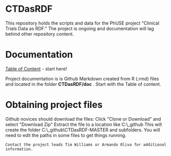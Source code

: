 # CTDasRDF
This repository holds the scripts and data for the PhUSE project "Clinical Trials Data as RDF." The project is ongoing and documentation will lag behind other repository content. 

# Documentation
[Table of Content](doc/TableOfContent.md) - start here!

Project documentation is is Github Markdown created from R (.rmd) files and located in the folder **CTDasRDF/doc** . Start with the Table of content. 

# Obtaining project files
Github novices should download the files: 
Click "Clone or Download" and select "Download Zip"
Extract the file to a location like  C:\\_github
This will create the folder C:\\_github\\CTDasRDF-MASTER and subfolders. You will need to edit the paths in some files to get things running. 

```
Contact the project leads Tim Williams or Armando Oliva for additional information. 
